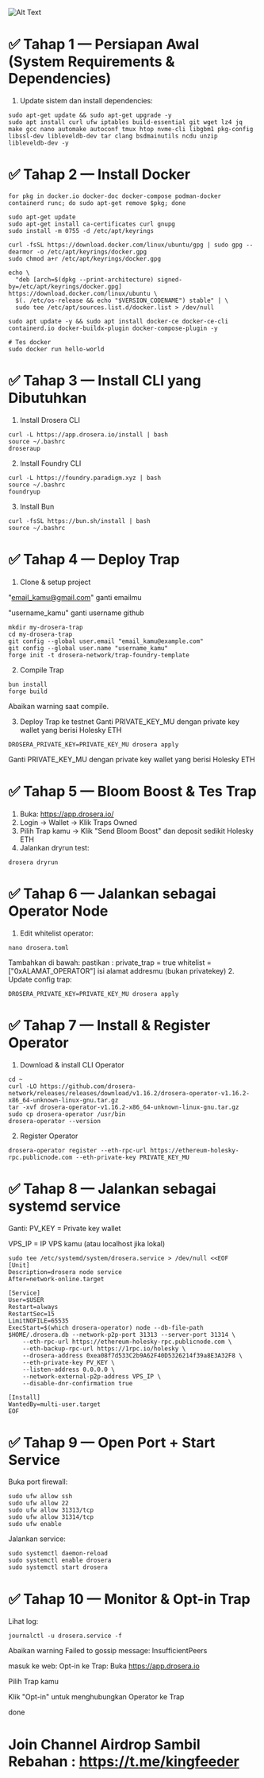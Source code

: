 ![Alt Text](https://github.com/yonarebahan/drosera-tutorial-indo/blob/main/Untitled.png)

# ✅ Tahap 1 — Persiapan Awal (System Requirements & Dependencies)
1. Update sistem dan install dependencies:
```
sudo apt-get update && sudo apt-get upgrade -y
sudo apt install curl ufw iptables build-essential git wget lz4 jq make gcc nano automake autoconf tmux htop nvme-cli libgbm1 pkg-config libssl-dev libleveldb-dev tar clang bsdmainutils ncdu unzip libleveldb-dev -y
```
# ✅ Tahap 2 — Install Docker
```
for pkg in docker.io docker-doc docker-compose podman-docker containerd runc; do sudo apt-get remove $pkg; done

sudo apt-get update
sudo apt-get install ca-certificates curl gnupg
sudo install -m 0755 -d /etc/apt/keyrings

curl -fsSL https://download.docker.com/linux/ubuntu/gpg | sudo gpg --dearmor -o /etc/apt/keyrings/docker.gpg
sudo chmod a+r /etc/apt/keyrings/docker.gpg

echo \
  "deb [arch=$(dpkg --print-architecture) signed-by=/etc/apt/keyrings/docker.gpg] https://download.docker.com/linux/ubuntu \
  $(. /etc/os-release && echo "$VERSION_CODENAME") stable" | \
  sudo tee /etc/apt/sources.list.d/docker.list > /dev/null

sudo apt update -y && sudo apt install docker-ce docker-ce-cli containerd.io docker-buildx-plugin docker-compose-plugin -y

# Tes docker
sudo docker run hello-world
```
# ✅ Tahap 3 — Install CLI yang Dibutuhkan
1. Install Drosera CLI
```
curl -L https://app.drosera.io/install | bash
source ~/.bashrc
droseraup
```
2. Install Foundry CLI
```
curl -L https://foundry.paradigm.xyz | bash
source ~/.bashrc
foundryup
```
3. Install Bun
```
curl -fsSL https://bun.sh/install | bash
source ~/.bashrc
```
# ✅ Tahap 4 — Deploy Trap
1. Clone & setup project

"email_kamu@gmail.com" ganti emailmu

"username_kamu" ganti username github
```
mkdir my-drosera-trap
cd my-drosera-trap
git config --global user.email "email_kamu@example.com"
git config --global user.name "username_kamu"
forge init -t drosera-network/trap-foundry-template
```
2. Compile Trap
```
bun install
forge build
```
Abaikan warning saat compile.

3. Deploy Trap ke testnet
Ganti PRIVATE_KEY_MU dengan private key wallet yang berisi Holesky ETH
```
DROSERA_PRIVATE_KEY=PRIVATE_KEY_MU drosera apply
```
Ganti PRIVATE_KEY_MU dengan private key wallet yang berisi Holesky ETH

# ✅ Tahap 5 — Bloom Boost & Tes Trap
1. Buka: https://app.drosera.io/
2. Login → Wallet → Klik Traps Owned
3. Pilih Trap kamu → Klik "Send Bloom Boost" dan deposit sedikit Holesky ETH
4. Jalankan dryrun test:
```
drosera dryrun
```
# ✅ Tahap 6 — Jalankan sebagai Operator Node
1. Edit whitelist operator:
```
nano drosera.toml
```
Tambahkan di bawah:
pastikan :
private_trap = true
whitelist = ["0xALAMAT_OPERATOR"] isi alamat addresmu (bukan privatekey)
2. Update config trap:
```
DROSERA_PRIVATE_KEY=PRIVATE_KEY_MU drosera apply
```
# ✅ Tahap 7 — Install & Register Operator
1. Download & install CLI Operator
```
cd ~
curl -LO https://github.com/drosera-network/releases/releases/download/v1.16.2/drosera-operator-v1.16.2-x86_64-unknown-linux-gnu.tar.gz
tar -xvf drosera-operator-v1.16.2-x86_64-unknown-linux-gnu.tar.gz
sudo cp drosera-operator /usr/bin
drosera-operator --version
```
2. Register Operator
```
drosera-operator register --eth-rpc-url https://ethereum-holesky-rpc.publicnode.com --eth-private-key PRIVATE_KEY_MU
```
# ✅ Tahap 8 — Jalankan sebagai systemd service
Ganti:
PV_KEY = Private key wallet

VPS_IP = IP VPS kamu (atau localhost jika lokal)
```
sudo tee /etc/systemd/system/drosera.service > /dev/null <<EOF
[Unit]
Description=drosera node service
After=network-online.target

[Service]
User=$USER
Restart=always
RestartSec=15
LimitNOFILE=65535
ExecStart=$(which drosera-operator) node --db-file-path $HOME/.drosera.db --network-p2p-port 31313 --server-port 31314 \
    --eth-rpc-url https://ethereum-holesky-rpc.publicnode.com \
    --eth-backup-rpc-url https://1rpc.io/holesky \
    --drosera-address 0xea08f7d533C2b9A62F40D5326214f39a8E3A32F8 \
    --eth-private-key PV_KEY \
    --listen-address 0.0.0.0 \
    --network-external-p2p-address VPS_IP \
    --disable-dnr-confirmation true

[Install]
WantedBy=multi-user.target
EOF
```
# ✅ Tahap 9 — Open Port + Start Service
Buka port firewall:
```
sudo ufw allow ssh
sudo ufw allow 22
sudo ufw allow 31313/tcp
sudo ufw allow 31314/tcp
sudo ufw enable
```
Jalankan service:
```
sudo systemctl daemon-reload
sudo systemctl enable drosera
sudo systemctl start drosera
```
# ✅ Tahap 10 — Monitor & Opt-in Trap
Lihat log:
```
journalctl -u drosera.service -f
```
Abaikan warning Failed to gossip message: InsufficientPeers

masuk ke web:
Opt-in ke Trap:
Buka https://app.drosera.io

Pilih Trap kamu

Klik "Opt-in" untuk menghubungkan Operator ke Trap

done 

# Join Channel Airdrop Sambil Rebahan : https://t.me/kingfeeder

